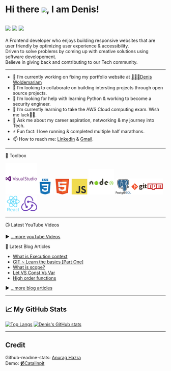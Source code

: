 # Hi there <img src="https://raw.githubusercontent.com/MartinHeinz/MartinHeinz/master/wave.gif" width="30px" Hieght="30px" >, I am Denis!
## <img src="https://img.shields.io/github/stars/damewold?style=social"> <img src="https://img.shields.io/github/followers/damewold?style=social"> <img src="https://img.shields.io/twitter/follow/wolde_ai?style=social" > 

A Frontend developer who enjoys building responsive websites that are user friendly by optimizing user experience & accessibility.<br/>
Driven to solve problems by coming up with creative solutions using software developement.<br/>
Believe in giving back and contributing to our Tech community.

---

- 🔭 I’m currently working on fixing my portfolio website at [👨🏾‍💻Denis Woldemariam](https://wolde.dev/#/)
- 👯 I’m looking to collaborate on building intersting projects through open source projects.
- 🤔 I’m looking for help with learning Python & working to become a security engineer.
- 🌱 I’m currently learning to take the AWS Cloud computing exam. Wish me luck🤞🏾.
- 💬 Ask me about my career aspiration, networking & my journey into Tech.
- ⚡ Fun fact: I love running & completed multiple half marathons.
- 📫 How to reach me: [Linkedin](https://www.linkedin.com/in/denis-woldemariam/) & <a href="https://mail.google.com/mail/u/0/?fs=1&tf=cm&source=mailto&to=damewold@gmail.com" target="_blank">Gmail</a>.


---

🧰 Toolbox

<img src="https://github.com/devicons/devicon/blob/master/icons/visualstudio/visualstudio-plain-wordmark.svg" alt="VS Code" width="100" height="100"/><img src="https://github.com/devicons/devicon/blob/master/icons/css3/css3-plain-wordmark.svg" alt="CSS" width="50" height="50"/> <img src="https://github.com/devicons/devicon/blob/master/icons/html5/html5-original.svg" alt="HTML" width="50" height="50"/> <img src="https://github.com/devicons/devicon/blob/master/icons/javascript/javascript-original.svg" alt="JavaScript" width="50" height="50"/> <img src="https://github.com/devicons/devicon/blob/master/icons/nodejs/nodejs-original-wordmark.svg" alt="NodeJS" width="80" height="80"/> <img src="https://github.com/devicons/devicon/blob/master/icons/postgresql/postgresql-original-wordmark.svg" alt="PostgreSQL" width="50" height="50"/><img src="https://github.com/devicons/devicon/blob/master/icons/git/git-original-wordmark.svg" alt="Git" width="50" height="50"/><img src="https://github.com/devicons/devicon/blob/master/icons/npm/npm-original-wordmark.svg" alt="npm" width="50" height="50"/><img src="https://github.com/devicons/devicon/blob/master/icons/react/react-original-wordmark.svg" alt="react" width="50" height="50"/><img src="https://github.com/devicons/devicon/blob/master/icons/redux/redux-original.svg" alt="redux" width="50" height="50"/> 

---

📺 Latest YouTube Videos

<!-- YOUTUBE-VIDEOS-LIST:START -->

<!-- YOUTUBE-VIDEOS-LIST:END -->
▶ [...more youTube Videos](https://www.youtube.com/channel/UCVAIuS-dU9TWYxiR2CIFd2A)

📘 Latest Blog Articles
<!-- BLOG-POST-LIST:START -->
- [What is Execution context](https://dev.to/wolde_ai/what-is-execution-context-3dkb)
- [GIT ~ Learn  the basics [Part One]](https://community.codenewbie.org/wolde_ai/git-learn-the-basics-part-one-1f6b)
- [What is scope?](https://dev.to/wolde_ai/what-is-scope-598i)
- [Let VS Const Vs Var](https://dev.to/wolde_ai/let-vs-const-vs-var-4mef)
- [High order functions](https://community.codenewbie.org/wolde_ai/high-order-functions-4lhf)
<!-- BLOG-POST-LIST:END -->
▶ [...more blog articles](https://dev.to/wolde_ai)

---

## &#x1f4c8; My GitHub Stats


[![Top Langs](https://github-readme-stats.vercel.app/api/top-langs/?username=damewold&theme=merko)](https://github.com/anuraghazra/github-readme-stats) [![Denis's GitHub stats](https://github-readme-stats.vercel.app/api?username=damewold&theme=merko)](https://github.com/anuraghazra/github-readme-stats)

---
## Credit

Github-readme-stats: [Anurag Hazra](https://github.com/anuraghazra)<br/>
Demo: [📹Catalinpit](https://www.youtube.com/watch?v=p5hf8i-OzlQ&list=PL4tJdkBbj_XXJgwJsoF9lIsbsZzP_qI9T&index=33) 


<!--
**damewold/damewold** is a ✨ _special_ ✨ repository because its `README.md` (this file) appears on your GitHub profile.

Here are some ideas to get you started:

- 🔭 I’m currently working on ...
- 🌱 I’m currently learning ...
- 👯 I’m looking to collaborate on ...
- 🤔 I’m looking for help with ...
- 💬 Ask me about ...
- 📫 How to reach me: ...
- 😄 Pronouns: ...
- ⚡ Fun fact: ...
-->
